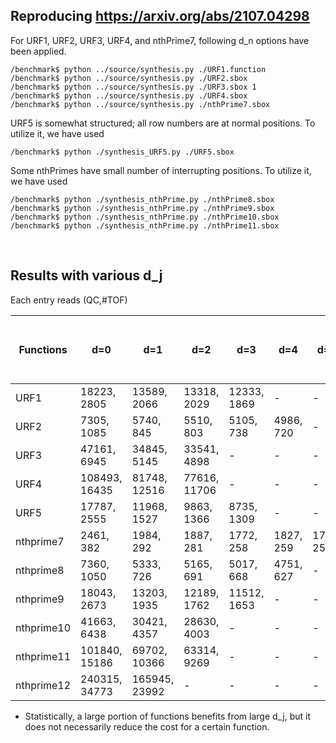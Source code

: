 ## Reproducing https://arxiv.org/abs/2107.04298

For URF1, URF2, URF3, URF4, and nthPrime7, following d_n options have been applied.

```
/benchmark$ python ../source/synthesis.py ./URF1.function
/benchmark$ python ../source/synthesis.py ./URF2.sbox
/benchmark$ python ../source/synthesis.py ./URF3.sbox 1
/benchmark$ python ../source/synthesis.py ./URF4.sbox
/benchmark$ python ../source/synthesis.py ./nthPrime7.sbox
```

URF5 is somewhat structured; all row numbers are at normal positions. To utilize it, we have used
```
/benchmark$ python ./synthesis_URF5.py ./URF5.sbox
```

Some nthPrimes have small number of interrupting positions. To utilize it, we have used
```
/benchmark$ python ./synthesis_nthPrime.py ./nthPrime8.sbox
/benchmark$ python ./synthesis_nthPrime.py ./nthPrime9.sbox
/benchmark$ python ./synthesis_nthPrime.py ./nthPrime10.sbox
/benchmark$ python ./synthesis_nthPrime.py ./nthPrime11.sbox
```
</br>

## Results with various d_j  
Each entry reads (QC,#TOF)  

|  Functions |      d=0      |      d=1      |      d=2      |      d=3      |      d=4      |      d=5      |..., d_9=2, d_8=3, d_7=4, ... |
|    ----    |      ----     |     ----      |     ----      |     ----      |     ----      |     ----      |      ----                    |
|    URF1    | 18223, 2805   | 13589, 2066   | 13318, 2029   | 12333, 1869   |       -       |       -       |        -                     |
|    URF2    | 7305, 1085    | 5740, 845     | 5510, 803     | 5105, 738     | 4986, 720     |       -       |        -                     |
|    URF3    | 47161, 6945   | 34845, 5145   | 33541, 4898   |       -       |       -       |       -       |        -                     |
|    URF4    | 108493, 16435 | 81748, 12516  | 77616, 11706  |       -       |       -       |       -       |        -                     |
|    URF5    | 17787, 2555   | 11968, 1527   | 9863, 1366    | 8735, 1309    |       -       |       -       |        -                     |
| nthprime7  | 2461, 382     | 1984, 292     | 1887, 281     | 1772, 258     | 1827, 259     | 1759, 252     |        -                     |
| nthprime8  | 7360, 1050    | 5333, 726     | 5165, 691     | 5017, 668     | 4751, 627     |       -       |        -                     |
| nthprime9  | 18043, 2673   | 13203, 1935   | 12189, 1762   | 11512, 1653   |       -       |       -       |        -                     |
| nthprime10 | 41663, 6438   | 30421, 4357   | 28630, 4003   |       -       |       -       |       -       |        -                     |
| nthprime11 | 101840, 15186 | 69702, 10366  | 63314, 9269   |       -       |       -       |       -       |        -                     |
| nthprime12 | 240315, 34773 | 165945, 23992 |       -       |       -       |       -       |       -       |        -                     |

* Statistically, a large portion of functions benefits from large d_j, but it does not necessarily reduce the cost for a certain function.
